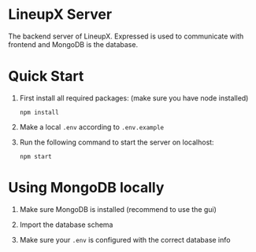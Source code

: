 # LineupX Server

The backend server of LineupX. Expressed is used to communicate with frontend and MongoDB is the database.

# Quick Start

1) First install all required packages: (make sure you have node installed) 

       npm install

2) Make a local `.env` according to `.env.example`

3) Run the following command to start the server on localhost:
       
       npm start

# Using MongoDB locally

1) Make sure MongoDB is installed (recommend to use the gui)

2) Import the database schema

3) Make sure your `.env` is configured with the correct database info